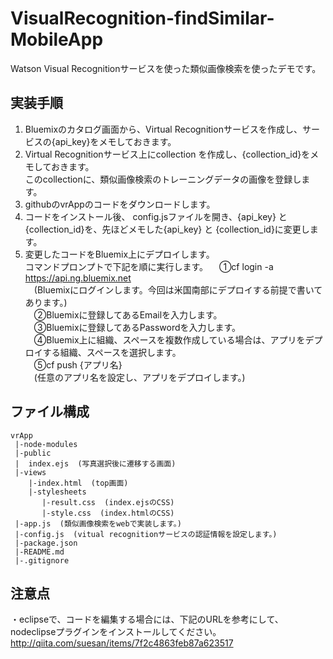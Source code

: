 # VisualRecognition-findSimilar-MobileApp

Watson Visual Recognitionサービスを使った類似画像検索を使ったデモです。





## 実装手順

1. Bluemixのカタログ画面から、Virtual Recognitionサービスを作成し、サービスの{api_key}をメモしておきます。
2. Virtual Recognitionサービス上にcollection を作成し、{collection_id}をメモしておきます。  
  このcollectionに、類似画像検索のトレーニングデータの画像を登録します。
3. githubのvrAppのコードをダウンロードします。
4. コードをインストール後、 config.jsファイルを開き、{api_key} と {collection_id}を、先ほどメモした{api_key} と {collection_id}に変更します。
5. 変更したコードをBluemix上にデプロイします。  
  コマンドプロンプトで下記を順に実行します。
　①cf login -a https://api.ng.bluemix.net  
 　(Bluemixにログインします。今回は米国南部にデプロイする前提で書いてあります。)  
　②Bluemixに登録してあるEmailを入力します。  
　③Bluemixに登録してあるPasswordを入力します。  
　④Bluemix上に組織、スペースを複数作成している場合は、アプリをデプロイする組織、スペースを選択します。  
　⑤cf push {アプリ名}  
 　(任意のアプリ名を設定し、アプリをデプロイします。)


## ファイル構成
    vrApp  
     |-node-modules  
     |-public  
     |  index.ejs  (写真選択後に遷移する画面)  
     |-views  
        |-index.html  (top画面)  
        |-stylesheets  
           |-result.css  (index.ejsのCSS)  
           |-style.css  (index.htmlのCSS)  
     |-app.js  (類似画像検索をwebで実装します。)  
     |-config.js  (vitual recognitionサービスの認証情報を設定します。)  
     |-package.json  
     |-README.md  
     |-.gitignore
     
## 注意点
・eclipseで、コードを編集する場合には、下記のURLを参考にして、nodeclipseプラグインをインストールしてください。  
http://qiita.com/suesan/items/7f2c4863feb87a623517
